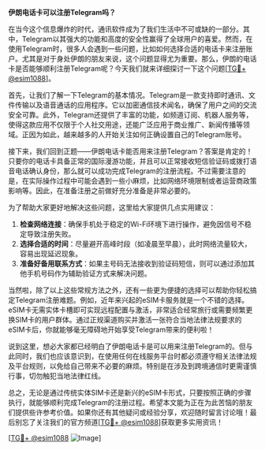**伊朗电话卡可以注册Telegram吗？**

在当今这个信息爆炸的时代，通讯软件成为了我们生活中不可或缺的一部分。其中，Telegram以其强大的功能和高度的安全性赢得了全球用户的喜爱。然而，在使用Telegram时，很多人会遇到一些问题，比如如何选择合适的电话卡来注册账户。尤其是对于身处伊朗的朋友来说，这个问题显得尤为重要。那么，伊朗的电话卡是否能够顺利注册Telegram呢？今天我们就来详细探讨一下这个问题[[TG💪+ @esim1088](https://t.me/s/esim1088)]。

首先，让我们了解一下Telegram的基本情况。Telegram是一款支持即时通讯、文件传输以及语音通话的应用程序。它以加密通信技术闻名，确保了用户之间的交流安全可靠。此外，Telegram还提供了丰富的功能，如频道订阅、机器人服务等，使得这款应用不仅限于个人社交用途，还能广泛应用于商业推广、新闻传播等领域。正因为如此，越来越多的人开始关注如何正确设置自己的Telegram账号。

接下来，我们回到正题——伊朗电话卡能否用来注册Telegram？答案是肯定的！只要你的电话卡具备正常的国际漫游功能，并且可以正常接收短信验证码或拨打语音电话确认身份，那么就可以成功完成Telegram的注册流程。不过需要注意的是，在实际操作过程中可能会遇到一些小麻烦，比如网络环境限制或者运营商政策影响等。因此，在准备注册之前做好充分准备是非常必要的。

为了帮助大家更好地解决这些问题，这里给大家提供几点实用建议：
1. **检查网络连接**：确保手机处于稳定的Wi-Fi环境下进行操作，避免因信号不稳定导致注册失败。
2. **选择合适的时间**：尽量避开高峰时段（如凌晨至早晨），此时网络流量较大，容易出现延迟现象。
3. **准备好备用联系方式**：如果主号码无法接收到验证码短信，则可以通过添加其他手机号码作为辅助验证方式来解决问题。

当然啦，除了以上这些常规方法之外，还有一些更为便捷的选择可以帮助你轻松搞定Telegram注册难题。例如，近年来兴起的eSIM卡服务就是一个不错的选择。eSIM卡无需实体卡槽即可实现远程配置与激活，非常适合经常旅行或需要频繁更换SIM卡的用户群体。通过正规渠道购买并激活一张符合当地法律法规要求的eSIM卡后，你就能够毫无障碍地开始享受Telegram带来的便利啦！

说到这里，想必大家都已经明白了伊朗电话卡是可以用来注册Telegram的。但与此同时，我们也应该意识到，在使用任何在线服务平台时都必须遵守相关法律法规及平台规则，以免给自己带来不必要的麻烦。特别是在涉及到跨境通信时更需谨慎行事，切勿触犯当地法律红线。

总之，无论是通过传统实体SIM卡还是新兴的eSIM卡形式，只要按照正确的步骤执行，就能够顺利完成Telegram的注册过程。希望本文能为正在为此苦恼的朋友们提供些许参考价值。如果你还有其他疑问或经验分享，欢迎随时留言讨论哦！最后别忘了关注我们的官方频道[[TG💪+ @esim1088](https://t.me/s/esim1088)]获取更多实用资讯！ 

[[TG💪+ @esim1088](https://t.me/s/esim1088) ![Image](https://i.postimg.cc/4NQfJmqS/Snipaste-2025-05-13-00-14-12.png)]